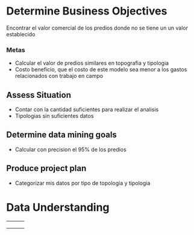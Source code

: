 # Determine Business Objectives
Encontrar el valor comercial de los predios donde no se tiene un un valor establecido

### Metas

* Calcular el valor de predios similares en topografia y tipologia
* Costo beneficio, que el costo de este modelo sea menor a los gastos relacionados con trabajo en campo

## Assess Situation

* Contar con la cantidad suficientes para realizar el analisis
* Tipologias sin suficientes datos

## Determine data mining goals

* Calcular con precision el 95% de los predios



## Produce project plan

* Categorizar mis datos por tipo de topologia y tipologia

  



# Data Understanding





|      |      |      |
| ---- | ---- | ---- |
|      |      |      |
|      |      |      |
|      |      |      |


